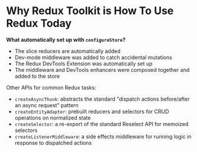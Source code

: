 # Why Redux Toolkit is How To Use Redux Today

**What automatically set up with `configureStore`?**

* The slice reducers are automatically added
* Dev-mode middleware was added to catch accidental mutations
* The Redux DevTools Extension was automatically set up
* The middleware and DevTools enhancers were composed together and added to the store

Other APIs for common Redux tasks:

* `createAsyncThunk`: abstracts the standard "dispatch actions before/after an async request" pattern
* `createEntityAdapter`: prebuilt reducers and selectors for CRUD operations on normalized state
* `createSelector`: a re-export of the standard Reselect API for memoized selectors
* `createListenerMiddleware`: a side effects middleware for running logic in response to dispatched actions


